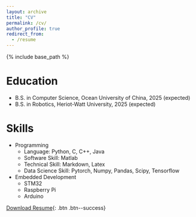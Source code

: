 ```yaml
---
layout: archive
title: "CV"
permalink: /cv/
author_profile: true
redirect_from:
  - /resume
---
```


{% include base_path %}

Education
======
* B.S. in Computer Science, Ocean University of China, 2025 (expected)
* B.S. in Robotics, Heriot-Watt University, 2025 (expected)

  
Skills
======
* Programming
  * Language: Python, C, C++, Java
  * Software Skill: Matlab
  * Technical Skill: Markdown, Latex
  * Data Science Skill: Pytorch, Numpy, Pandas, Scipy, Tensorflow
* Embedded Development
  * STM32
  * Raspberry Pi
  * Arduino 

[Download Resume](/juyujing.github.io/_publications/Resume.pdf){: .btn .btn--success}
